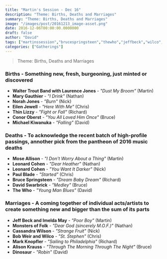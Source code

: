 ```yaml
---
title: "Martin's Session - Dec 16"
description: "Theme: Births, Deaths and Marriages"
summary: "Theme: Births, Deaths and Marriages"
image: "/images/post/20161213_image-asset.png"
date: 2016-12-06T00:00:00.0000000
draft: false
author: "David"
tags: ["martinssession","brucespringsteen","thewho","jeffbeck","wilco","leonardcohen","brighteyes","eilenjewell","conoroberst","moseallison","alisonkrauss","norahjones","michaelkiwanuka","thinlizzy","cassandrawilson","bobweir","imeldamay","markknopfler","dinosaur","paulblade","marygauthier","laurencejones","davidswarbrick","monstersoffolk","waltertroutband"]
categories: ["Gatherings"]
---
```

> Theme: Births, Deaths and Marriages
### Births - Something new, fresh, burgeoning, just minted or discovered
- **Walter Trout Band with Laurence Jones** - _"Dust My Broom"_ (Martin)
- **Mary Gauthier** - _"I Drink"_ (Nathan)
- **Norah Jones** - _"Burn"_ (Nick)
- **Eilen Jewell** - _"Here With Me"_ (Chris)
- **Thin Lizzy** - _"Fight or Fall"_ (Richard)
- **Conor Oberst** - _"You All Loved Him Once"_ (Bruce)
- **Michael Kiwanuka** - _"Falling"_ (David)
### Deaths - To acknowledge the recent batch of high-profile passings, annother pick from the pantheon of 2016 music deaths
- **Mose Allison** - _"I Don't Worry About a Thing"_ (Martin)
- **Leonard Cohen** - _"Dear Heather"_ (Nathan)
- **Leonard Cohen** - _"You Want It Darker"_ (Nick)
- **Paul Blade** - _"Started"_ (Chris)
- **Bruce Springsteen** - _"Dream Baby Dream"_ (Richard)
- **David Swarbrick** - _"Medley"_ (Bruce)
- **The Who** - _"Young Man Blues"_ (David)
### Marriages - A coming together of individual acts/artists to create something new and bigger than the sum of its parts 
- **Jeff Beck and Imelda May** - _"Poor Boy"_ (Martin)
- **Monsters of Folk** - _"Dear God (sincerely M.O.F.)"_ (Nathan)
- **Cassandra Wilson** - _"Strange Fruit"_ (Nick)
- **Bob Weir and Wilco** - _"St. Stephen"_ (Chris)
- **Mark Knopfler** - _"Sailing to Philadelphia"_ (Richard)
- **Alison Krauss** - _"Through The Morning Through The Night"_ (Bruce)
- **Dinosaur** - _"Robin"_ (David)

